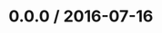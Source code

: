 <!--remark setext-->

<!--lint disable no-multiple-toplevel-headings -->

0.0.0 / 2016-07-16
==================
